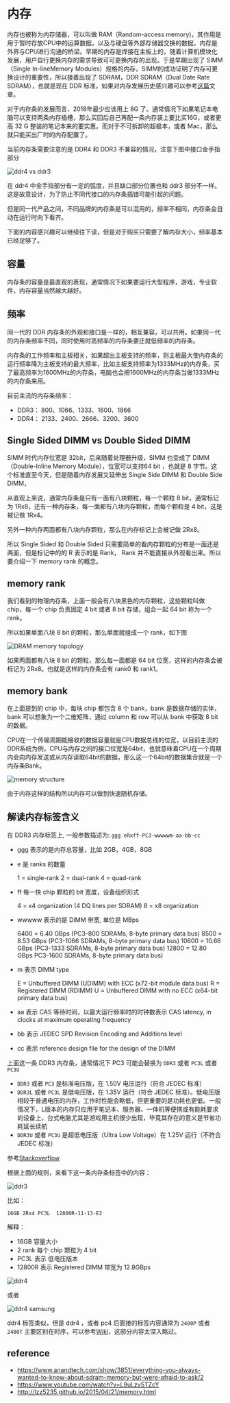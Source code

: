 # 内存
内存也被称为内存储器，可以叫做 RAM（Random-access memory)，其作用是用于暂时存放CPU中的运算数据，以及与硬盘等外部存储器交换的数据，内存是外界与CPU进行沟通的桥梁。早期的内存是焊接在主板上的，随着计算机模块化发展，用户自行更换内存的需求导致可可更换内存的出现。于是早期出现了 SIMM（Single In-lineMemory Modules）规格的内存，SIMM的成功证明了内存可更换设计的重要性，所以接着出现了 SDRAM，DDR SDRAM（Dual Date Rate SDRAM），也就是现在 DDR 标准，如果对内存发展历史感兴趣可以参考[这篇](https://zhuanlan.zhihu.com/p/34414738)文章。

对于内存条的发展而言，2018年最少应该用上 8G 了。通常情况下如果笔记本电脑可以支持两条内存插槽，那么买回后自己再配一条内存装上要比买16G，或者更高 32 G 整装的笔记本来的要实惠。而对于不可拆卸的超极本，或者 Mac，那么就只能买出厂时的内存配置了。

当前内存条需要注意的是 DDR4 和 DDR3 不兼容的情况，注意下图中接口金手指部分

![ddr4 vs ddr3](../imgs/ram-ddr3-vs-ddr4.png)

在 ddr4 中金手指部分有一定的弧度，并且缺口部分位置也和 ddr3 部分不一样。这是故意设计，为了防止不同代接口的内存条插错可能引起的问题。

但是同一代产品之间，不同品牌的内存条是可以混用的，频率不相同，内存条会自动在运行时向下看齐。

下面的内容感兴趣可以继续往下读，但是对于购买只需要了解内存大小，频率基本已经足够了。

## 容量
内存条的容量是最直观的表现，通常情况下如果要运行大型程序，游戏，专业软件，内存容量当然越大越好。

## 频率

同一代的 DDR 内存条的外观和接口是一样的，相互兼容，可以共用。如果同一代的内存条频率不同，同时使用时高频率的内存条要迁就低频率的内存条。

内存条的工作频率和主板相关，如果超出主板支持的频率，则主板最大使内存条的运行频率降为主板支持的最大频率，比如主板支持频率为1333MHz的内存条，买了最高频率为1600MHz的内存条，电脑也会把1600MHz的内存条当做1333MHz的内存条来用。

目前主流的内存条频率：

- DDR3： 800、1066、1333、1600、1866
- DDR4： 2133、2400、2666、3200、3600

## Single Sided DIMM vs Double Sided DIMM
SIMM 时代内存位宽是 32bit，后来随着处理器升级，SIMM 也变成了 DIMM（Double-Inline Memory Module），位宽可以支持64 bit ，也就是 8 字节。这个标准直至今天，但是随着内存发展又延伸出 Single Side DIMM 和 Double Side DIMM，

从直观上来说，通常内存条是只有一面有八块颗粒，每一个颗粒 8 bit，通常标记为 1Rx8，还有一种内存条，每一面都有八块内存颗粒，而每个颗粒是 4 bit，这是被记做 1Rx4。

另外一种内存两面都有八块内存颗粒，那么在内存标记上会被记做 2Rx8。

所以 Single Sided 和 Double Sided 只需要简单的看内存颗粒的分布是一面还是两面，但是标记中的的 R 表示的是 Rank， Rank 并不能直接从外观看出来。所以要介绍一下 memory rank 的概念。

## memory rank
我们看到的物理内存条，上面一般会有八块黑色的内存颗粒，这些颗粒叫做 chip，每一个 chip 负责固定 4 bit 或者 8 bit 存储，组合一起 64 bit 称为一个 rank。

所以如果单面八块 8 bit 的颗粒，那么单面就组成一个 rank，如下图

![DRAM memory topology](../imgs/dram-memory-topology.png)

如果两面都有八块 8 bit 的颗粒，那么每一面都是 64 bit 位宽，这样的内存条会被标记为 2Rx8。也就是这样的内存条会有 rank0 和 rank1。

## memory bank
在上面提到的 chip 中，每块 chip 都包含 8 个 bank，bank 是数据存储的实体，bank 可以想象为一个二维矩阵，通过 column 和 row 可以从 bank 中获取 8 bit 的数据。

CPU在一个传输周期能接收的数据容量就是CPU数据总线的位宽，以目前主流的DDR系统为例，CPU与内存之间的接口位宽是64bit，也就意味着CPU在一个周期内会向内存发送或从内存读取64bit的数据，那么这一个64bit的数据集合就是一个内存条Bank。

![memory structure](../imgs/memory-structure.png)

由于内存这样的结构所以内存可以做到快速随机存储。

## 解读内存标签含义

在 DDR3 内存标签上,  一般参数描述为: `ggg eRxff-PC3-wwwwwm-aa-bb-cc`

- ggg 表示的是内存总容量，比如 2GB，4GB，8GB
- e 是 ranks 的数量
 
    1 = single-rank 
    2 = dual-rank
    4 = quad-rank
      
- ff 每一快 chip 颗粒的 bit 宽度，设备组织形式

    4 = x4 organization (4 DQ lines per SDRAM)
    8 = x8 organization

- wwwww 表示的是 DIMM 带宽, 单位是 MBps
  
    6400 = 6.40 GBps (PC3-800 SDRAMs, 8-byte primary data bus)
    8500 = 8.53 GBps (PC3-1066 SDRAMs, 8-byte primary data bus)
    10600 = 10.66 GBps (PC3-1333 SDRAMs, 8-byte primary data bus)
    12800 = 12.80 GBps PC3-1600 SDRAMs, 8-byte primary data bus)

- m 表示 DIMM type

    E = Unbuffered DIMM (UDIMM) with ECC (x72-bit module data bus)
    R = Registered DIMM (RDIMM)
    U = Unbuffered DIMM with no ECC (x64-bit primary data bus)

- aa 表示 CAS 等待时间，以最大运行频率时的时钟数表示 CAS latency, in clocks at maximum operating frequency
- bb 表示 JEDEC SPD Revision Encoding and Additions level
- cc 表示 reference design file for the design of the DIMM

上面这一条 DDR3 内存条，通常情况下 PC3 可能会替换为 `DDR3` 或者 `PC3L` 或者 `PC3U`

- `DDR3` 或者 `PC3` 是标准电压版，在 1.50V 电压运行（符合 JEDEC 标准）
- `DDR3L` 或者 `PC3L` 是低电压版，在 1.35V 运行（符合 JEDEC 标准）。低电压版相较于普通电压的内存，工作时性能会略低，但更重要的是功耗也更低。一般情况下，L版本的内存只应用于笔记本、服务器、一体机等便携或有能耗要求的设备上，台式电脑尤其是游戏用主机很少出现，毕竟其存在的意义是节省功耗延长续航
- `DDR3U` 或者 `PC3U` 是超低电压版（Ultra Low Voltage）在 1.25V 运行（不符合 JEDEC 标准）

参考[Stackoverflow](https://superuser.com/a/662042/298782)

根据上面的规则，来看下这一条内存条标签中的内容：

![ddr3](../imgs/ddr3.gif)

比如：

    16GB 2Rx4 PC3L  12800R-11-13-E2
    
解释：

- 16GB 容量大小
- 2 rank 每个 chip 颗粒为 4 bit
- PC3L 表示 低电压版本
- 12800R 表示 Registered DIMM 带宽为 12.8GBps

![ddr4](../imgs/ddr4.gif)

或者 

![ddr4 samsung](../imgs/ddr4-samsung-2400t-1x8gbso-dimm-ddr4-2400.png)

ddr4 标签类似，但是 ddr4 ，或者 pc4 后面接的标签内容通常为 `2400P` 或者 `2400T` 主要区别在时序，可以参考[Wiki](https://en.wikipedia.org/wiki/DDR4_SDRAM#Modules)，这部分内容太深入略过。


## reference

- <https://www.anandtech.com/show/3851/everything-you-always-wanted-to-know-about-sdram-memory-but-were-afraid-to-ask/2>
- <https://www.youtube.com/watch?v=L9uLzv5TZcY>
- <http://lzz5235.github.io/2015/04/21/memory.html>